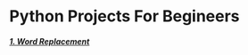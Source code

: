 # Python Projects For Begineers

#####  [1. Word Replacement](https://github.com/Danishs112/Datastructures/blob/main/word_replacement.py) 
